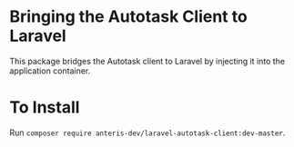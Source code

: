 # Bringing the Autotask Client to Laravel
This package bridges the Autotask client to Laravel by injecting it into the application container.

# To Install
Run `composer require anteris-dev/laravel-autotask-client:dev-master`.
